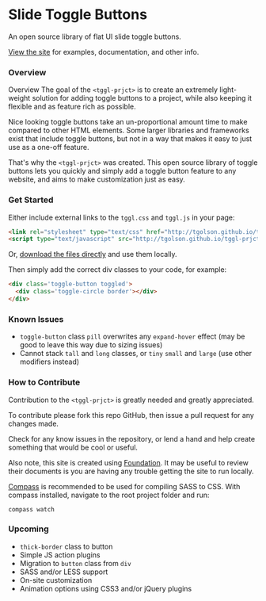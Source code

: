 # Slide Toggle Buttons

An open source library of flat UI slide toggle buttons.

[View the site](http://tgolson.github.io/tggl-prjct/) for examples, documentation, and other info.

### Overview

Overview
The goal of the ```<tggl-prjct>``` is to create an extremely light-weight solution for adding toggle buttons to a project, while also keeping it flexible and as feature rich as possible.

Nice looking toggle buttons take an un-proportional amount time to make compared to other HTML elements. Some larger libraries and frameworks exist that include toggle buttons, but not in a way that makes it easy to just use as a one-off feature.

That's why the ```<tggl-prjct>``` was created. This open source library of toggle buttons lets you quickly and simply add a toggle button feature to any website, and aims to make customization just as easy.

### Get Started

Either include external links to the ```tggl.css``` and ```tggl.js``` in your page:

```html
<link rel="stylesheet" type="text/css" href="http://tgolson.github.io/tggl-prjct/css/tggl.css">
<script type="text/javascript" src="http://tgolson.github.io/tggl-prjct/js/tggl.js"></script>
```
Or, [download the files directly](https://github.com/TGOlson/tggl-prjct/archive/gh-pages.zip) and use them locally.

Then simply add the correct div classes to your code, for example:

```html
<div class='toggle-button toggled'>
  <div class='toggle-circle border'></div>
</div>
```

### Known Issues

* ```toggle-button``` class ```pill``` overwrites any ```expand-hover``` effect (may be good to leave this way due to sizing issues)
* Cannot stack ```tall``` and ```long``` classes, or ```tiny``` ```small``` and ```large``` (use other modifiers instead)

### How to Contribute

Contribution to the ```<tggl-prjct>``` is greatly needed and greatly appreciated.

To contribute please fork this repo GitHub, then issue a pull request for any changes made.

Check for any know issues in the repository, or lend a hand and help create something that would be cool or useful.

Also note, this site is created using [Foundation](http://foundation.zurb.com/). It may be useful to review their documents is you are having any trouble getting the site to run locally.

[Compass](http://compass-style.org/) is recommended to be used for compiling SASS to CSS. With compass installed, navigate to the root project folder and run:

```compass watch```

### Upcoming

* ```thick-border``` class to button
* Simple JS action plugins
* Migration to ```button``` class from ```div```
* SASS and/or LESS support
* On-site customization
* Animation options using CSS3 and/or jQuery plugins